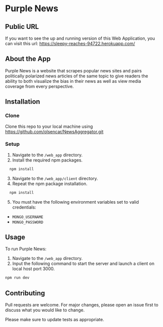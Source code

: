 # Purple News
## Public URL
If you want to see the up and running version of this Web Application, you can visit this url: https://sleepy-reaches-94722.herokuapp.com/

## About the App
Purple News is a website that scrapes popular news sites and pairs politically polarized news articles of the same topic to give readers the ability to both visualize the bias in their news as well as view media coverage from every perspective.

## Installation
### Clone
Clone this repo to your local machine using https://github.com/olsencar/NewsAggregator.git
### Setup
1) Navigate to the `/web_app` directory. 
2) Install the required npm packages.
```javascript
  npm install
```
3) Navigate to the `/web_app/client` directory.
4) Repeat the npm package installation.
```javascript
  npm install
```
5) You must have the following environment variables set to valid credentials:
  - ```MONGO_USERNAME```
  - ```MONGO_PASSWORD```

## Usage
To run Purple News:
1) Navigate to the `/web_app` directory. 
2) Input the following command to start the server and launch a client on local host port 3000.
```javascript
npm run dev
```

## Contributing
Pull requests are welcome. For major changes, please open an issue first to discuss what you would like to change.

Please make sure to update tests as appropriate.
